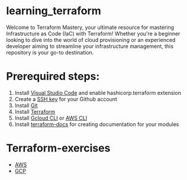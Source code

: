 # learning_terraform
Welcome to Terraform Mastery, your ultimate resource for mastering Infrastructure as Code (IaC) with Terraform! Whether you're a beginner looking to dive into the world of cloud provisioning or an experienced developer aiming to streamline your infrastructure management, this repository is your go-to destination.

# Prerequired steps:

1. Install [Visual Studio Code](https://code.visualstudio.com/) and enable hashicorp.terraform extension
2. Create a [SSH key](https://docs.github.com/en/authentication/connecting-to-github-with-ssh/generating-a-new-ssh-key-and-adding-it-to-the-ssh-agent) for your Github account
3. Install [Git](https://gist.github.com/derhuerst/1b15ff4652a867391f03)
4. Install [Terraform](https://developer.hashicorp.com/terraform/tutorials/aws-get-started/install-cli)
5. Install [Gcloud CLI](https://cloud.google.com/sdk/docs/install) or [AWS CLI](https://docs.aws.amazon.com/cli/latest/userguide/getting-started-install.html)
6. Install [terraform-docs](https://github.com/terraform-docs/terraform-docs/) for creating documentation for your modules

# Terraform-exercises
* [AWS](tf-exercises/tf-aws/README.md)
* [GCP](tf-exercises/tf-gcp/README.md)